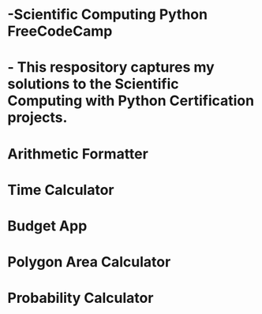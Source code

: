 # -Scientific Computing Python FreeCodeCamp
# - This respository captures my solutions to the Scientific Computing with Python Certification projects.

#    Arithmetic Formatter
#    Time Calculator
#    Budget App
#    Polygon Area Calculator
#    Probability Calculator
